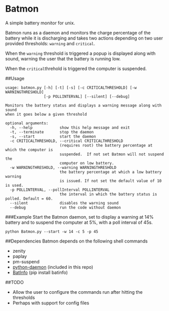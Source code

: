 # Batmon
A simple battery monitor for unix.

Batmon runs as a daemon and monitors the charge percentage of the battery while it is discharging and takes two actions depending on two user provided thresholds: `warning` and `critical`. 

When the `warning` threshold is triggered a popup is displayed along with sound, warning the user that the battery is running low.

When the `critical`threhold is triggered the computer is suspended.

##Usage
```
usage: batmon.py [-h] [-t] [-s] [-c CRITICALTHRESHOLD] [-w WARNINGTHRESHOLD]
                 [-p POLLINTERVAL] [--silent] [--debug]

Monitors the battery status and displays a warning message along with sound
when it goes below a given threshold

optional arguments:
  -h, --help            show this help message and exit
  -t, --terminate       stop the daemon
  -s, --start           start the daemon
  -c CRITICALTHRESHOLD, --critical CRITICALTHRESHOLD
                        (requires root) the battery percentage at which the computer is
                        suspended.  If not set Batmon will not suspend the
                        computer on low battery.
  -w WARNINGTHRESHOLD, --warning WARNINGTHRESHOLD
                        the battery percentage at which a low battery warning
                        is issued. If not set the default value of 10 is used.
  -p POLLINTERVAL, --pollInterval POLLINTERVAL
                        the interval in which the battery status is polled. Default = 60.
  --silent              disables the warning sound
  --debug               run the code without daemon

```

###Example
Start the Batmon daemon, set to display a warning at 14% battery and to suspend the computer at 5%, with a poll interval of 45s.
```
python Batmon.py --start -w 14 -c 5 -p 45
```

##Dependencies
Batmon depends on the following shell commands
* zenity
* paplay
* pm-suspend
* [python-daemon](https://github.com/serverdensity/python-daemon) (included in this repo)
* [BatInfo](https://github.com/nicolargo/batinfo) (pip install batinfo)

##TODO
* Allow the user to configure the commands run after hitting the thresholds
* Perhaps with support for config files
